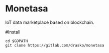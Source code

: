 # Monetasa
IoT data marketplace based on blockchain.

#Install
```
cd $GOPATH
git clone https://gitlab.com/drasko/monetasa
```
